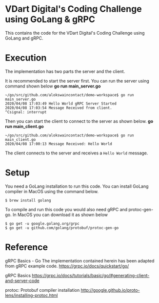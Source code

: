 # VDart Digital's Coding Challenge using GoLang & gRPC
This contains the code for the VDart Digital's Coding Challenge using GoLang and gRPC.


# Execution
The implementation has two parts the server and the client.

It is recommended to start the server first.
You can run the server using command shown below
**go run main_server.go**

```shell
~/go/src/github.com/alokswaincontact/demo-workspace$ go run main_server.go
2020/04/08 17:03:49 Hello World gRPC Server Started
2020/04/08 17:03:54 Message Received from client.
^Csignal: interrupt
```

Then you can start the client to connect to the server as shown below.
**go run main_client.go**

```shell
~/go/src/github.com/alokswaincontact/demo-workspace$ go run main_client.go
2020/04/08 17:00:13 Message Received: Hello World
```
The client connects to the server and receives a `Hello World` message.

# Setup
You need a GoLang installation to run this code. You can install GoLang
compiler in MacOS using the command below.
```shell
$ brew install golang
```

To compile and run this code you would also need gRPC and protoc-gen-go.
In MacOS you can download it as shown below
```shell
$ go get -u google.golang.org/grpc
$ go get -u github.com/golang/protobuf/protoc-gen-go
```

# Reference
gRPC Basics - Go
The implementation contained herein has been adapted from gRPC example code.
https://grpc.io/docs/quickstart/go/

gRPC Basics
https://grpc.io/docs/tutorials/basic/go/#generating-client-and-server-code

protoc: Protobuf compiler installation
http://google.github.io/proto-lens/installing-protoc.html
